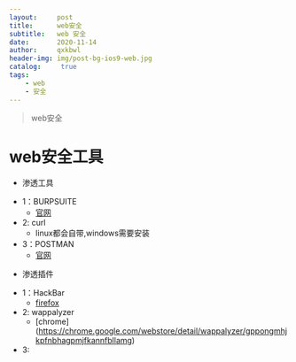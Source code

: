 ```yaml
---
layout:     post
title:      web安全
subtitle:   web 安全
date:       2020-11-14
author:     qxkbwl
header-img: img/post-bg-ios9-web.jpg
catalog: 	 true
tags:
    - web
	- 安全
---
```

>web安全
# web安全工具
* 渗透工具
+ 1：BURPSUITE
	- [官网](https://portswigger.net/)
+ 2: curl
	- linux都会自带,windows需要安装
+ 3：POSTMAN
	- [官网](https://www.postman.com/)
* 渗透插件
+ 1：HackBar
	- [firefox](https://addons.mozilla.org/mk/firefox/addon/hackbar-quantum/?utm_source=addons.mozilla.org&utm_medium=referral&utm_content=search)
+ 2: wappalyzer
	- [chrome] (https://chrome.google.com/webstore/detail/wappalyzer/gppongmhjkpfnbhagpmjfkannfbllamg)
+ 3: 	

	
	
	